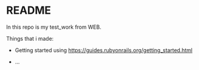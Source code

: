 # README

In this repo is my test_work from WEB.

Things that i made:

* Getting started using https://guides.rubyonrails.org/getting_started.html

* ...


